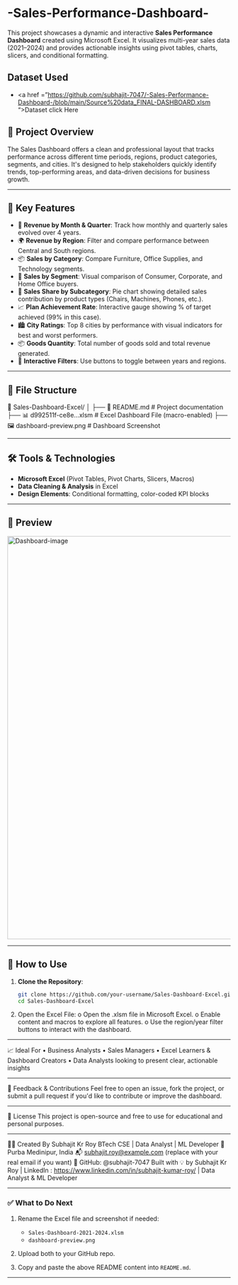 # -Sales-Performance-Dashboard-
This project showcases a dynamic and interactive **Sales Performance Dashboard** created using Microsoft Excel. It visualizes multi-year sales data (2021–2024) and provides actionable insights using pivot tables, charts, slicers, and conditional formatting.



## Dataset Used
-	<a href =”https://github.com/subhajit-7047/-Sales-Performance-Dashboard-/blob/main/Source%20data_FINAL-DASHBOARD.xlsm “>Dataset click Here</a>


## 📌 Project Overview

The Sales Dashboard offers a clean and professional layout that tracks performance across different time periods, regions, product categories, segments, and cities. It's designed to help stakeholders quickly identify trends, top-performing areas, and data-driven decisions for business growth.

---

## 🎯 Key Features

- 📅 **Revenue by Month & Quarter**: Track how monthly and quarterly sales evolved over 4 years.
- 🌍 **Revenue by Region**: Filter and compare performance between Central and South regions.
- 📦 **Sales by Category**: Compare Furniture, Office Supplies, and Technology segments.
- 👤 **Sales by Segment**: Visual comparison of Consumer, Corporate, and Home Office buyers.
- 🍕 **Sales Share by Subcategory**: Pie chart showing detailed sales contribution by product types (Chairs, Machines, Phones, etc.).
- 📈 **Plan Achievement Rate**: Interactive gauge showing % of target achieved (99% in this case).
- 🏙 **City Ratings**: Top 8 cities by performance with visual indicators for best and worst performers.
- 📦 **Goods Quantity**: Total number of goods sold and total revenue generated.
- 🔘 **Interactive Filters**: Use buttons to toggle between years and regions.

---

## 📂 File Structure

📁 Sales-Dashboard-Excel/
│
├── 📄 README.md # Project documentation
├── 📊 d992511f-ce8e...xlsm # Excel Dashboard File (macro-enabled)
├── 🖼️ dashboard-preview.png # Dashboard Screenshot

---

## 🛠️ Tools & Technologies

- **Microsoft Excel** (Pivot Tables, Pivot Charts, Slicers, Macros)
- **Data Cleaning & Analysis** in Excel
- **Design Elements**: Conditional formatting, color-coded KPI blocks

---

## 📸 Preview

<img width="1919" height="910" alt="Dashboard-image" src="https://github.com/user-attachments/assets/ab3500c1-832e-4844-a88b-a7bcb5a7c0e3" />



---

## 🏁 How to Use

1. **Clone the Repository**:
   ```bash
   git clone https://github.com/your-username/Sales-Dashboard-Excel.git
   cd Sales-Dashboard-Excel
2.	Open the Excel File:
o	Open the .xlsm file in Microsoft Excel.
o	Enable content and macros to explore all features.
o	Use the region/year filter buttons to interact with the dashboard.
________________________________________
📈 Ideal For
•	Business Analysts
•	Sales Managers
•	Excel Learners & Dashboard Creators
•	Data Analysts looking to present clear, actionable insights
________________________________________
📮 Feedback & Contributions
Feel free to open an issue, fork the project, or submit a pull request if you'd like to contribute or improve the dashboard.
________________________________________
📜 License
This project is open-source and free to use for educational and personal purposes.
________________________________________

👨‍💻 Created By
Subhajit Kr Roy
BTech CSE | Data Analyst | ML Developer
📍 Purba Medinipur, India
📬 subhajit.roy@example.com (replace with your real email if you want)
🔗 GitHub: @subhajit-7047
Built with 💡 by Subhajit Kr Roy | LinkedIn : https://www.linkedin.com/in/subhajit-kumar-roy/ | Data Analyst & ML Developer

---

### ✅ What to Do Next

1. Rename the Excel file and screenshot if needed:
   - `Sales-Dashboard-2021-2024.xlsm`
   - `dashboard-preview.png`

2. Upload both to your GitHub repo.

3. Copy and paste the above README content into `README.md`.

---



